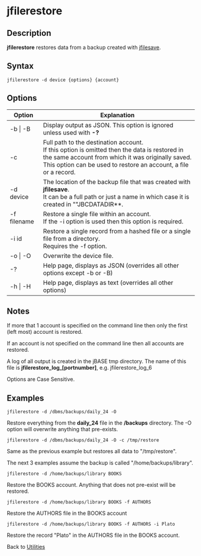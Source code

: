 # jfilerestore

<PageHeader />  

## Description

**jfilerestore** restores data from a backup created with [jfilesave](../jfilesave/README.md).

## Syntax

```
jfilerestore -d device {options} {account}
```

## Options

| Option | Explanation |
| --- | --- |
| -b \| -B | Display output as JSON. This option is ignored unless used with **-?** |
| -c | Full path to the destination account.<br>If this option is omitted then the data is restored in the same account from which it was originally saved.<br>This option can be used to restore an account, a file or a record. |
| -d device | The location of the backup file that was created with **jfilesave**.<br>It can be a full path or just a name in which case it is created in ""JBCDATADIR**. |
| -f filename | Restore a single file within an account.<br>If the -i option is used then this option is required. |
| -i id | Restore a single record from a hashed file or a single file from a directory.<br>Requires the -f option. |
|  -o \| -O| Overwrite the device file. |
| -? | Help page, displays as JSON (overrides all other options except -b or -B) |
| -h \| -H | Help page, displays as text (overrides all other options) |

## Notes

If more that 1 account is specified on the command line then only the first (left most) account is restored.

If an account is not specified on the command line then all accounts are restored.

A log of all output is created in the jBASE tmp directory.
The name of this file is **jfilerestore_log_[portnumber]**, e.g. jfilerestore_log_6

Options are Case Sensitive.

## Examples

```
jfilerestore -d /dbms/backups/daily_24 -O
```

Restore everything from the **daily_24** file in the **/backups** directory. The -O option will overwrite anything that pre-exists.

```
jfilerestore -d /dbms/backups/daily_24 -O -c /tmp/restore
```

Same as the previous example but restores all data to "/tmp/restore".

The next 3 examples assume the backup is called "/home/backups/library".

```
jfilerestore -d /home/backups/library BOOKS
```

Restore the BOOKS account. Anything that does not pre-exist will be restored.

```
jfilerestore -d /home/backups/library BOOKS -f AUTHORS
```

Restore the AUTHORS file in the BOOKS account

```
jfilerestore -d /home/backups/library BOOKS -f AUTHORS -i Plato
```

Restore the record "Plato" in the AUTHORS file in the BOOKS account.

Back to [Utilities](../../utilities/README.md)

<PageFooter />
